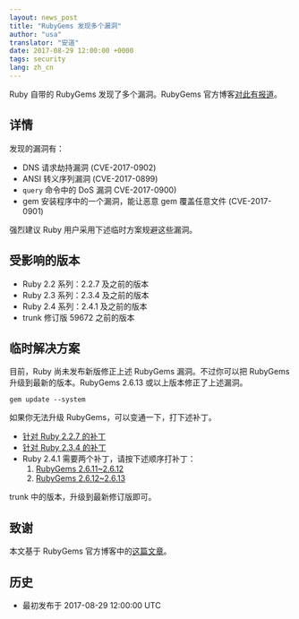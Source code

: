 ```yaml
---
layout: news_post
title: "RubyGems 发现多个漏洞"
author: "usa"
translator: "安道"
date: 2017-08-29 12:00:00 +0000
tags: security
lang: zh_cn
---
```


Ruby 自带的 RubyGems 发现了多个漏洞。RubyGems 官方博客[对此有报道](http://blog.rubygems.org/2017/08/27/2.6.13-released.html)。

## 详情

发现的漏洞有：

* DNS 请求劫持漏洞 (CVE-2017-0902)
* ANSI 转义序列漏洞 (CVE-2017-0899)
* `query` 命令中的 DoS 漏洞 CVE-2017-0900)
* gem 安装程序中的一个漏洞，能让恶意 gem 覆盖任意文件 (CVE-2017-0901)

强烈建议 Ruby 用户采用下述临时方案规避这些漏洞。

## 受影响的版本

* Ruby 2.2 系列：2.2.7 及之前的版本
* Ruby 2.3 系列：2.3.4 及之前的版本
* Ruby 2.4 系列：2.4.1 及之前的版本 
* trunk 修订版 59672 之前的版本

## 临时解决方案

目前，Ruby 尚未发布新版修正上述 RubyGems 漏洞。不过你可以把 RubyGems 升级到最新的版本。RubyGems 2.6.13 或以上版本修正了上述漏洞。

```
gem update --system
```

如果你无法升级 RubyGems，可以变通一下，打下述补丁。

* [针对 Ruby 2.2.7 的补丁](https://bugs.ruby-lang.org/attachments/download/6690/rubygems-2613-ruby22.patch)
* [针对 Ruby 2.3.4 的补丁](https://bugs.ruby-lang.org/attachments/download/6691/rubygems-2613-ruby23.patch)
* Ruby 2.4.1 需要两个补丁，请按下述顺序打补丁：
  1. [RubyGems 2.6.11~2.6.12](https://bugs.ruby-lang.org/attachments/download/6692/rubygems-2612-ruby24.patch)
  2. [RubyGems 2.6.12~2.6.13](https://bugs.ruby-lang.org/attachments/download/6693/rubygems-2613-ruby24.patch)

trunk 中的版本，升级到最新修订版即可。

## 致谢

本文基于 RubyGems 官方博客中的[这篇文章](http://blog.rubygems.org/2017/08/27/2.6.13-released.html)。

## 历史

* 最初发布于 2017-08-29 12:00:00 UTC
